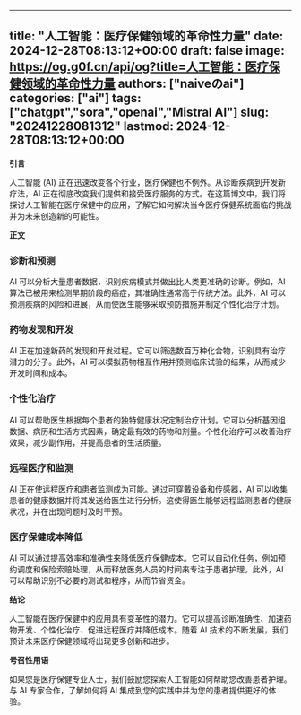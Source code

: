 
---
title: "人工智能：医疗保健领域的革命性力量"
date: 2024-12-28T08:13:12+00:00
draft: false
image: https://og.g0f.cn/api/og?title=人工智能：医疗保健领域的革命性力量
authors: ["naiveのai"]
categories: ["ai"]
tags: ["chatgpt","sora","openai","Mistral AI"]
slug: "20241228081312"
lastmod: 2024-12-28T08:13:12+00:00
---
**引言**

人工智能 (AI) 正在迅速改变各个行业，医疗保健也不例外。从诊断疾病到开发新疗法，AI 正在彻底改变我们提供和接受医疗服务的方式。在这篇博文中，我们将探讨人工智能在医疗保健中的应用，了解它如何解决当今医疗保健系统面临的挑战并为未来创造新的可能性。

**正文**

### 诊断和预测

AI 可以分析大量患者数据，识别疾病模式并做出比人类更准确的诊断。例如，AI 算法已被用来检测早期阶段的癌症，其准确性通常高于传统方法。此外，AI 可以预测疾病的风险和进展，从而使医生能够采取预防措施并制定个性化治疗计划。

### 药物发现和开发

AI 正在加速新药的发现和开发过程。它可以筛选数百万种化合物，识别具有治疗潜力的分子。此外，AI 可以模拟药物相互作用并预测临床试验的结果，从而减少开发时间和成本。

### 个性化治疗

AI 可以帮助医生根据每个患者的独特健康状况定制治疗计划。它可以分析基因组数据、病历和生活方式因素，确定最有效的药物和剂量。个性化治疗可以改善治疗效果，减少副作用，并提高患者的生活质量。

### 远程医疗和监测

AI 正在使远程医疗和患者监测成为可能。通过可穿戴设备和传感器，AI 可以收集患者的健康数据并将其发送给医生进行分析。这使得医生能够远程监测患者的健康状况，并在出现问题时及时干预。

### 医疗保健成本降低

AI 可以通过提高效率和准确性来降低医疗保健成本。它可以自动化任务，例如预约调度和保险索赔处理，从而释放医务人员的时间来专注于患者护理。此外，AI 可以帮助识别不必要的测试和程序，从而节省资金。

**结论**

人工智能在医疗保健中的应用具有变革性的潜力。它可以提高诊断准确性、加速药物开发、个性化治疗、促进远程医疗并降低成本。随着 AI 技术的不断发展，我们预计未来医疗保健领域将出现更多创新和进步。

**号召性用语**

如果您是医疗保健专业人士，我们鼓励您探索人工智能如何帮助您改善患者护理。与 AI 专家合作，了解如何将 AI 集成到您的实践中并为您的患者提供更好的体验。